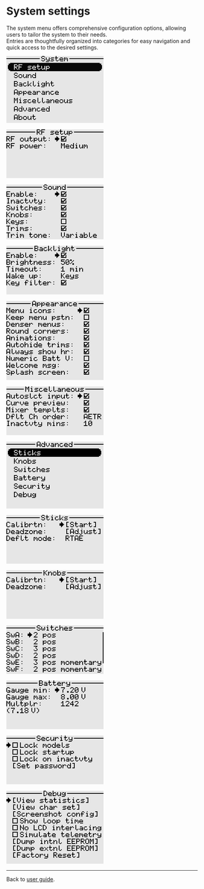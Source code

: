# System settings

The system menu offers comprehensive configuration options, allowing users to tailor the system to their needs.  
Entries are thoughtfully organized into categories for easy navigation and quick access to the desired settings. 

<p align="left">
<img src="images/screenshots/system_menu.png"/>
</p>

<p align="left">
<img src="images/screenshots/system_rf.png"/>
</p>

<p align="left">
<img src="images/screenshots/system_sound.png"/>
</p>

<p align="left">
<img src="images/screenshots/system_backlight.png"/>
</p>

<p align="left">
<img src="images/screenshots/system_appearance.png"/>
</p>

<p align="left">
<img src="images/screenshots/system_miscellaneous.png"/>
</p>

<p align="left">
<img src="images/screenshots/system_advanced_menu.png"/>
</p>

<p align="left">
<img src="images/screenshots/system_sticks.png"/>
</p>

<p align="left">
<img src="images/screenshots/system_knobs.png"/>
</p>

<p align="left">
<img src="images/screenshots/system_switches.png"/>
</p>

<p align="left">
<img src="images/screenshots/system_battery.png"/>
</p>

<p align="left">
<img src="images/screenshots/system_security.png"/>
</p>

<p align="left">
<img src="images/screenshots/system_debug.png"/>
</p>

---

Back to [user guide](user_guide.md).
